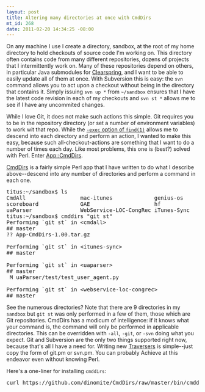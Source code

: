 ```yaml
--- 
layout: post
title: Altering many directories at once with CmdDirs
mt_id: 268
date: 2011-02-20 14:34:25 -08:00
---
```

<p>On any machine I use I create a directory, sandbox, at the root of my home directory to hold checkouts of source code I'm working on.  This directory often contains code from many different repositories, dozens of projects that I intermittently work on.  Many of these repositories depend on others, in particular Java submodules for <a href="http://clearspring.com/">Clearspring</a>, and I want to be able to easily update all of them at once.  With Subversion this is easy: the <code>svn</code> command allows you to act upon a checkout without being in the directory that contains it.  Simply issuing <code>svn up *</code> from <code>~/sandbox</code> ensures that I have the latest code revision in each of my checkouts and <code>svn st *</code> allows me to see if I have any uncommited changes.</p>

<p>While I love Git, it does not make such actions this simple.  Git requires you to be in the repository directory (or set a number of environment variables) to work wit that repo.  While the <a href="http://superuser.com/questions/235455/bash-script-to-perform-an-action-on-each-subdirectory-in-a-directory"><code>-exec</code> option of <code>find(1)</code></a> allows me to descend into each directory and perform an action, I wanted to make this easy, because such all-checkout-actions are something that I want to do a number of times each day.  Like most problems, this one is (best?) solved with Perl.  Enter <a href="https://github.com/dinomite/CmdDirs">App::CmdDirs</a>.</p>

<p><a href="https://github.com/dinomite/CmdDirs/raw/master/bin/cmddirs">CmdDirs</a> is a fairly simple Perl app that I have written to do what I describe above--descend into any number of directories and perform a command in each one.</p>

<pre>titus:~/sandbox$ ls
CmdAll                 mac-itunes             genius-os
scoreboard             GAE                    hf
uaParser               WebService-LOC-CongRec iTunes-Sync
titus:~/sandbox$ cmddirs "git st"
Performing `git st` in &lt;cmdall&gt;
## master
?? App-CmdDirs-1.00.tar.gz

Performing `git st` in &lt;itunes-sync&gt;
## master

Performing `git st` in &lt;uaparser&gt;
## master
 M uaParser/test/test_user_agent.py

Performing `git st` in &lt;webservice-loc-congrec&gt;
## master
</pre>

See the numerous directories? Note that there are 9 directories in my `sandbox` but `git st` was only performed in a few of them, those which are Git repositories.  CmdDirs has a modicum of intelligence: if it knows what your command is, the command will only be performed in applicable directories.  This can be overridden with `-all`, `-git`, or `-svn` doing what you expect.  Git and Subversion are the only two things supported right now, because that's all I have a need for. Writing new [Traversers](https://github.com/dinomite/CmdDirs/tree/master/lib/App/CmdDirs/Traverser) is simple--just copy the form of git.pm or svn.pm.  You can probably Achieve at this endeavor even without knowing Perl.

Here's a one-liner for installing `cmddirs`:

<pre>
curl https://github.com/dinomite/CmdDirs/raw/master/bin/cmddirs > ~/bin/cmddirs && chmod a+x ~/bin/cmddirs
</pre> 

